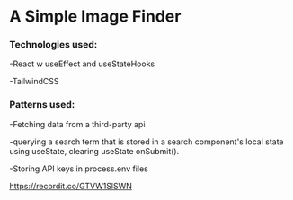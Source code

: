 # A Simple Image Finder 

### Technologies used: 

-React w useEffect and useStateHooks

-TailwindCSS

### Patterns used: 

-Fetching data from a third-party api

-querying a search term that is stored in a search component's local state using useState, clearing useState onSubmit(). 

-Storing API keys in process.env files

https://recordit.co/GTVW1SlSWN

